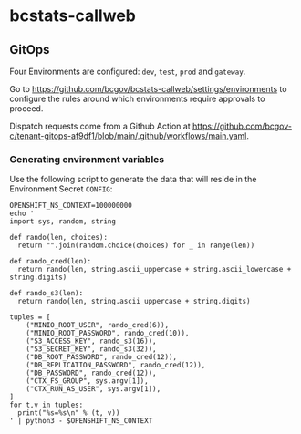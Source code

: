 # bcstats-callweb

## GitOps

Four Environments are configured: `dev`, `test`, `prod` and `gateway`.

Go to https://github.com/bcgov/bcstats-callweb/settings/environments to configure the rules around which environments require approvals to proceed.

Dispatch requests come from a Github Action at https://github.com/bcgov-c/tenant-gitops-af9df1/blob/main/.github/workflows/main.yaml.

### Generating environment variables

Use the following script to generate the data that will reside in the Environment Secret `CONFIG`:

```
OPENSHIFT_NS_CONTEXT=100000000
echo '
import sys, random, string

def rando(len, choices):
  return "".join(random.choice(choices) for _ in range(len))

def rando_cred(len):
  return rando(len, string.ascii_uppercase + string.ascii_lowercase + string.digits)

def rando_s3(len):
  return rando(len, string.ascii_uppercase + string.digits)

tuples = [
    ("MINIO_ROOT_USER", rando_cred(6)),
    ("MINIO_ROOT_PASSWORD", rando_cred(10)),
    ("S3_ACCESS_KEY", rando_s3(16)),
    ("S3_SECRET_KEY", rando_s3(32)),
    ("DB_ROOT_PASSWORD", rando_cred(12)),
    ("DB_REPLICATION_PASSWORD", rando_cred(12)),
    ("DB_PASSWORD", rando_cred(12)),
    ("CTX_FS_GROUP", sys.argv[1]),
    ("CTX_RUN_AS_USER", sys.argv[1]),
]
for t,v in tuples:
  print("%s=%s\n" % (t, v))
' | python3 - $OPENSHIFT_NS_CONTEXT
```
